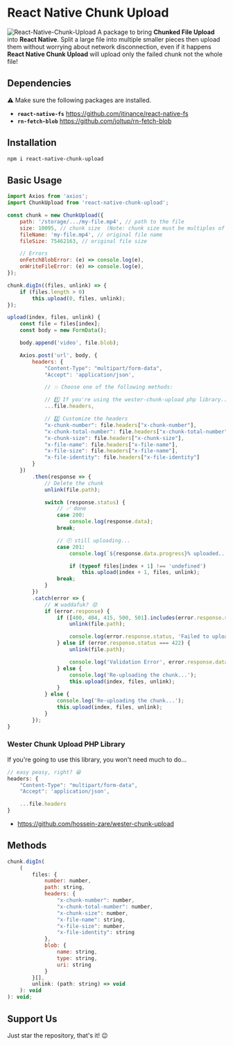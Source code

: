 # React Native Chunk Upload
![React-Native-Chunk-Upload](https://raw.githubusercontent.com/hossein-zare/react-native-chunk-upload/master/assets/presentation.png)
A package to bring **Chunked File Upload** into **React Native**. Split a large file into multiple smaller pieces then upload them without worrying about network disconnection, even if it happens **React Native Chunk Upload** will upload only the failed chunk not the whole file!

## Dependencies
⚠ Make sure the following packages are installed.

* **`react-native-fs`** https://github.com/itinance/react-native-fs
* **`rn-fetch-blob`** https://github.com/joltup/rn-fetch-blob

## Installation
```bash
npm i react-native-chunk-upload
```

## Basic Usage
```javascript
import Axios from 'axios';
import ChunkUpload from 'react-native-chunk-upload';

const chunk = new ChunkUpload({
    path: '/storage/.../my-file.mp4', // path to the file
    size: 10095, // chunk size  (Note: chunk size must be multiples of 3)
    fileName: 'my-file.mp4', // original file name
    fileSize: 75462163, // original file size

    // Errors
    onFetchBlobError: (e) => console.log(e),
    onWriteFileError: (e) => console.log(e),
});

chunk.digIn((files, unlink) => {
    if (files.length > 0)
        this.upload(0, files, unlink);
});

upload(index, files, unlink) {
    const file = files[index];
    const body = new FormData();

    body.append('video', file.blob);

    Axios.post('url', body, {
        headers: {
            "Content-Type": "multipart/form-data",
            "Accept": 'application/json',

            // 💥 Choose one of the following methods:

            // 1️⃣ If you're using the wester-chunk-upload php library...
            ...file.headers,

            // 2️⃣ Customize the headers
            "x-chunk-number": file.headers["x-chunk-number"],
            "x-chunk-total-number": file.headers["x-chunk-total-number"],
            "x-chunk-size": file.headers["x-chunk-size"],
            "x-file-name": file.headers["x-file-name"],
            "x-file-size": file.headers["x-file-name"],
            "x-file-identity": file.headers["x-file-identity"]
        }
    })
        .then(response => {
            // Delete the chunk
            unlink(file.path);

            switch (response.status) {
                // ✅ done
                case 200:
                    console.log(response.data);
                break;

                // 🕗 still uploading...
                case 201:
                    console.log(`${response.data.progress}% uploaded...`);

                    if (typeof files[index + 1] !== 'undefined')
                        this.upload(index + 1, files, unlink);
                break;
            }
        })
        .catch(error => {
            // ❌ waddafuk? 😟
            if (error.response) {
                if ([400, 404, 415, 500, 501].includes(error.response.status)) {
                    unlink(file.path);

                    console.log(error.response.status, 'Failed to upload the chunk.')
                } else if (error.response.status === 422) {
                    unlink(file.path);

                    console.log('Validation Error', error.response.data);
                } else {
                    console.log('Re-uploading the chunk...');
                    this.upload(index, files, unlink);
                }
            } else {
                console.log('Re-uploading the chunk...');
                this.upload(index, files, unlink);
            }
        });
}
```

### Wester Chunk Upload PHP Library 
If you're going to use this library, you won't need much to do...  
```javascript
// easy peasy, right? 😁
headers: {
    "Content-Type": "multipart/form-data",
    "Accept": 'application/json',

    ...file.headers
}
```
* https://github.com/hossein-zare/wester-chunk-upload

## Methods
```javascript
chunk.digIn(
    (
        files: {
            number: number,
            path: string,
            headers: {
                "x-chunk-number": number,
                "x-chunk-total-number": number,
                "x-chunk-size": number,
                "x-file-name": string,
                "x-file-size": number,
                "x-file-identity": string
            },
            blob: {
                name: string,
                type: string,
                uri: string
            }
        }[],
        unlink: (path: string) => void
    ): void
): void;
```

## Support Us
Just star the repository, that's it! 😉